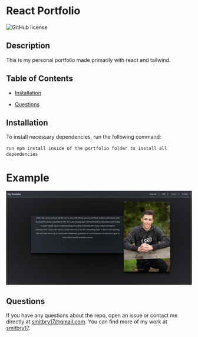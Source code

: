 # React Portfolio
  ![GitHub license](https://img.shields.io/badge/license-MIT-blue.svg)
  
  ## Description
  
  This is my personal portfolio made primarily with react and tailwind.
  
  ## Table of Contents 
  
  * [Installation](#installation)
  
  * [Questions](#questions)
  
  ## Installation
  
  To install necessary dependencies, run the following command:
  
  ```
  run npm install inside of the portfolio folder to install all dependencies
  ```

  # Example

  ![alt text](./portfolio/src/images/image.png)

  
  ## Questions
  
  If you have any questions about the repo, open an issue or contact me directly at smitbry17@gmail.com. You can find more of my work at [smitbry17](https://github.com/smitbry17/).
